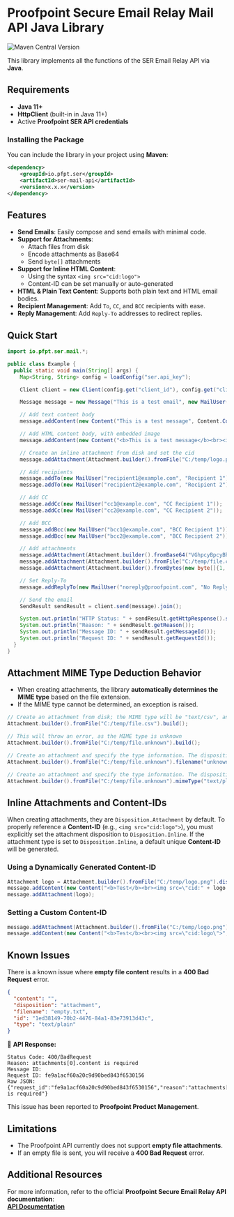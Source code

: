 # Proofpoint Secure Email Relay Mail API Java Library
![Maven Central Version](https://img.shields.io/maven-central/v/io.pfpt.ser/ser-mail-api)

This library implements all the functions of the SER Email Relay API via **Java**.

## Requirements

- **Java 11+**
- **HttpClient** (built-in in Java 11+)
- Active **Proofpoint SER API credentials**

### Installing the Package

You can include the library in your project using **Maven**:

```xml
<dependency>
    <groupId>io.pfpt.ser</groupId>
    <artifactId>ser-mail-api</artifactId>
    <version>x.x.x</version>
</dependency>
```

## Features

- **Send Emails**: Easily compose and send emails with minimal code.
- **Support for Attachments**:
    - Attach files from disk
    - Encode attachments as Base64
    - Send `byte[]` attachments
- **Support for Inline HTML Content**:
    - Using the syntax `<img src="cid:logo">`
    - Content-ID can be set manually or auto-generated
- **HTML & Plain Text Content**: Supports both plain text and HTML email bodies.
- **Recipient Management**: Add `To`, `CC`, and `BCC` recipients with ease.
- **Reply Management**: Add `Reply-To` addresses to redirect replies.

## Quick Start

```java
import io.pfpt.ser.mail.*;

public class Example {
  public static void main(String[] args) {
    Map<String, String> config = loadConfig("ser.api_key");

    Client client = new Client(config.get("client_id"), config.get("client_secret"));

    Message message = new Message("This is a test email", new MailUser("sender@example.com", "Joe Sender"));

    // Add text content body
    message.addContent(new Content("This is a test message", Content.ContentType.TEXT));

    // Add HTML content body, with embedded image
    message.addContent(new Content("<b>This is a test message</b><br><img src=\"cid:logo\">", Content.ContentType.HTML));

    // Create an inline attachment from disk and set the cid
    message.addAttachment(Attachment.builder().fromFile("C:/temp/logo.png").dispositionInline("logo").build());

    // Add recipients
    message.addTo(new MailUser("recipient1@example.com", "Recipient 1"));
    message.addTo(new MailUser("recipient2@example.com", "Recipient 2"));

    // Add CC
    message.addCc(new MailUser("cc1@example.com", "CC Recipient 1"));
    message.addCc(new MailUser("cc2@example.com", "CC Recipient 2"));

    // Add BCC
    message.addBcc(new MailUser("bcc1@example.com", "BCC Recipient 1"));
    message.addBcc(new MailUser("bcc2@example.com", "BCC Recipient 2"));

    // Add attachments
    message.addAttachment(Attachment.builder().fromBase64("VGhpcyBpcyBhIHRlc3Qh", "test.txt").build());
    message.addAttachment(Attachment.builder().fromFile("C:/temp/file.csv").build());
    message.addAttachment(Attachment.builder().fromBytes(new byte[]{1, 2, 3}, "bytes.txt").build());

    // Set Reply-To
    message.addReplyTo(new MailUser("noreply@proofpoint.com", "No Reply"));

    // Send the email
    SendResult sendResult = client.send(message).join();

    System.out.println("HTTP Status: " + sendResult.getHttpResponse().statusCode());
    System.out.println("Reason: " + sendResult.getReason());
    System.out.println("Message ID: " + sendResult.getMessageId());
    System.out.println("Request ID: " + sendResult.getRequestId());
  }
}
```

## Attachment MIME Type Deduction Behavior

- When creating attachments, the library **automatically determines the MIME type** based on the file extension.
- If the MIME type cannot be determined, an exception is raised.

```java
// Create an attachment from disk; the MIME type will be "text/csv", and disposition will be "Disposition.Attachment"
Attachment.builder().fromFile("C:/temp/file.csv").build();

// This will throw an error, as the MIME type is unknown
Attachment.builder().fromFile("C:/temp/file.unknown").build();

// Create an attachment and specify the type information. The disposition will be "Disposition.Attachment", filename will be unknown.txt, and MIME type "text/plain"
Attachment.builder().fromFile("C:/temp/file.unknown").filename("unknown.txt").build();

// Create an attachment and specify the type information. The disposition will be "Disposition.Attachment", filename will be file.unknown, and MIME type "text/plain"
Attachment.builder().fromFile("C:/temp/file.unknown").mimeType("text/plain").build();
```

## Inline Attachments and Content-IDs

When creating attachments, they are `Disposition.Attachment` by default. To properly reference a **Content-ID** (e.g.,
`<img src="cid:logo">`), you must explicitly set the attachment disposition to `Disposition.Inline`.
If the attachment type is set to `Disposition.Inline`, a default unique **Content-ID** will be generated.

### Using a Dynamically Generated Content-ID
```java
Attachment logo = Attachment.builder().fromFile("C:/temp/logo.png").dispositionInline().build();
message.addContent(new Content("<b>Test</b><br><img src=\"cid:" + logo.getContentId() + "\">", Content.ContentType.HTML));
message.addAttachment(logo);
```

### Setting a Custom Content-ID
```java
message.addAttachment(Attachment.builder().fromFile("C:/temp/logo.png").dispositionInline("logo").build());
message.addContent(new Content("<b>Test</b><br><img src=\"cid:logo\">", Content.ContentType.HTML));
```

## Known Issues

There is a known issue where **empty file content** results in a **400 Bad Request** error.

```json
{
  "content": "",
  "disposition": "attachment",
  "filename": "empty.txt",
  "id": "1ed38149-70b2-4476-84a1-83e73913d43c",
  "type": "text/plain"
}
```

🔹 **API Response:**

```
Status Code: 400/BadRequest
Reason: attachments[0].content is required
Message ID:
Request ID: fe9a1acf60a20c9d90bed843f6530156
Raw JSON: {"request_id":"fe9a1acf60a20c9d90bed843f6530156","reason":"attachments[0].content is required"}
```

This issue has been reported to **Proofpoint Product Management**.

## Limitations
- The Proofpoint API currently does not support **empty file attachments**.
- If an empty file is sent, you will receive a **400 Bad Request** error.

## Additional Resources
For more information, refer to the official **Proofpoint Secure Email Relay API documentation**:  
[**API Documentation**](https://api-docs.ser.proofpoint.com/docs/email-submission)
